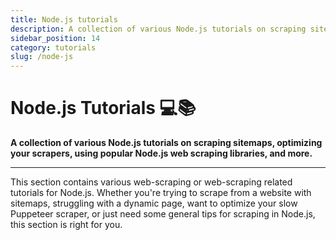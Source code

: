 ```yaml
---
title: Node.js tutorials
description: A collection of various Node.js tutorials on scraping sitemaps, optimizing your scrapers, using popular Node.js web scraping libraries, and more.
sidebar_position: 14
category: tutorials
slug: /node-js
---
```


# Node.js Tutorials 💻📚

**A collection of various Node.js tutorials on scraping sitemaps, optimizing your scrapers, using popular Node.js web scraping libraries, and more.**

---

This section contains various web-scraping or web-scraping related tutorials for Node.js. Whether you're trying to scrape from a website with sitemaps, struggling with a dynamic page, want to optimize your slow Puppeteer scraper, or just need some general tips for scraping in Node.js, this section is right for you.
